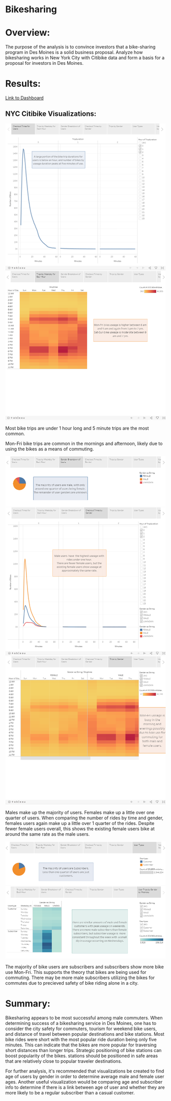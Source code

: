 # Bikesharing

# Overview:
The purpose of the analysis is to convince investors that a bike-sharing program in Des Moines is a solid business proposal. Analyze how bikesharing works in New York City with Citibike data and form a basis for a proposal for investors in Des Moines.

# Results:
[Link to Dashboard](https://public.tableau.com/app/profile/margaret.lang1363/viz/CitibikeModule14Challenge/CitibikeStory "Link to Dashboard")

## NYC Citibike Visualizations:
![Visualization 1](https://github.com/marhanlang/bikesharing/blob/main/201908-citibike-tripdata/Viz1.png)![Visualization 2](https://github.com/marhanlang/bikesharing/blob/main/201908-citibike-tripdata/Viz2.png) 

Most bike trips are under 1 hour long and 5 minute trips are the most common.

Mon-Fri bike trips are common in the mornings and afternoon, likely due to using the bikes as a means of commuting.

![Visualization 3](https://github.com/marhanlang/bikesharing/blob/main/201908-citibike-tripdata/Viz3.png) ![Visualization 4](https://github.com/marhanlang/bikesharing/blob/main/201908-citibike-tripdata/Viz4.png) ![Visualization 5](https://github.com/marhanlang/bikesharing/blob/main/201908-citibike-tripdata/Viz5.png) 

Males make up the majority of users. Females make up a little over one quarter of users. When comparing the number of rides by time and gender, females users again make up a little over 1 quarter of the rides. Despite fewer female users overall, this shows the existing female users bike at around the same rate as the male users.

![Visualization 6](https://github.com/marhanlang/bikesharing/blob/main/201908-citibike-tripdata/Viz6.png) ![Visualization 7](https://github.com/marhanlang/bikesharing/blob/main/201908-citibike-tripdata/Viz7.png)

The majority of bike users are subscribers and subscribers show more bike use Mon-Fri. This supports the theory that bikes are being used for commuting. There may be more male subscribers utilizing the bikes for commutes due to precieved safety of bike riding alone in a city.

# Summary:
 Bikesharing appears to be most successful among male commuters. When determining success of a bikesharing service in Des Moines, one has to consider the city safety for commuters, tourism for weekend bike users, and distance of travel between popular destinations and bike stations. Most bike rides were short with the most popular ride duration being only five minutes. This can indicate that the bikes are more popular for traversing short distances than longer trips. Strategic positioning of bike stations can boost popularity of the bikes. stations should be positioned in safe areas that are relatively close to popular traveler destinations.
 
 For further analysis, it's recommended that visualizations be created to find age of users by gender in order to determine average male and female user ages. Another useful visualization would be comparing age and subscriber info to determine if there is a link between age of user and whether they are more likely to be a regular subscriber than a casual customer.
